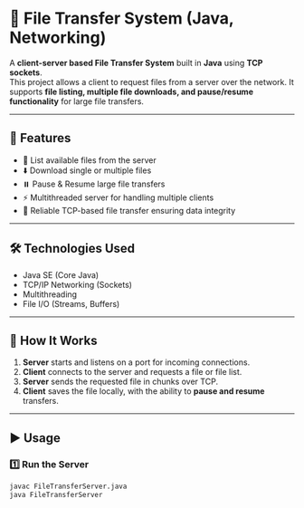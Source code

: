 # 📂 File Transfer System (Java, Networking)

A **client-server based File Transfer System** built in **Java** using **TCP sockets**.  
This project allows a client to request files from a server over the network. It supports **file listing, multiple file downloads, and pause/resume functionality** for large file transfers.  

---

## 🚀 Features
- 📁 List available files from the server  
- ⬇️ Download single or multiple files  
- ⏸️ Pause & Resume large file transfers  
- ⚡ Multithreaded server for handling multiple clients  
- 🔄 Reliable TCP-based file transfer ensuring data integrity  

---

## 🛠️ Technologies Used
- Java SE (Core Java)  
- TCP/IP Networking (Sockets)  
- Multithreading  
- File I/O (Streams, Buffers)  

---

## 📖 How It Works
1. **Server** starts and listens on a port for incoming connections.  
2. **Client** connects to the server and requests a file or file list.  
3. **Server** sends the requested file in chunks over TCP.  
4. **Client** saves the file locally, with the ability to **pause and resume** transfers.  

---

## ▶️ Usage
### 1️⃣ Run the Server
```bash
javac FileTransferServer.java
java FileTransferServer

